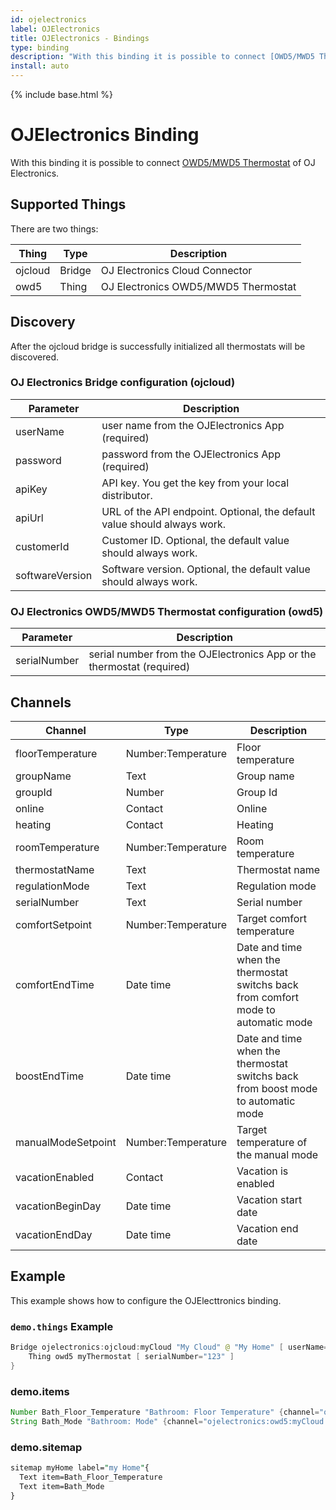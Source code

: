 ```yaml
---
id: ojelectronics
label: OJElectronics
title: OJElectronics - Bindings
type: binding
description: "With this binding it is possible to connect [OWD5/MWD5 Thermostat](https://ojelectronics.com/floorheating/products/wifi-thermostat-owd5/) of OJ Electronics."
install: auto
---
```


<!-- Attention authors: Do not edit directly. Please add your changes to the appropriate source repository -->

{% include base.html %}

# OJElectronics Binding

With this binding it is possible to connect [OWD5/MWD5 Thermostat](https://ojelectronics.com/floorheating/products/wifi-thermostat-owd5/) of OJ Electronics.

## Supported Things

There are two things:

| Thing                | Type   | Description                         |
|----------------------|--------|-------------------------------------|
| ojcloud              | Bridge | OJ Electronics Cloud Connector      |
| owd5                 | Thing  | OJ Electronics OWD5/MWD5 Thermostat |

## Discovery

After the ojcloud bridge is successfully initialized all thermostats will be discovered.

### OJ Electronics Bridge configuration (ojcloud)

| Parameter             | Description                                                              |
|-----------------------|--------------------------------------------------------------------------|
| userName              | user name from the OJElectronics App (required)                          |
| password              | password from the OJElectronics App (required)                           |
| apiKey                | API key. You get the key from your local distributor.                    |
| apiUrl                | URL of the API endpoint. Optional, the default value should always work. |
| customerId            | Customer ID. Optional, the default value should always work.             |
| softwareVersion       | Software version. Optional, the default value should always work.        |

### OJ Electronics OWD5/MWD5 Thermostat configuration (owd5)

| Parameter             | Description                                                              |
|-----------------------|--------------------------------------------------------------------------|
| serialNumber          | serial number from the OJElectronics App or the thermostat (required)    |

## Channels

| Channel            | Type               | Description                                                                        |
|--------------------|--------------------|------------------------------------------------------------------------------------|
| floorTemperature   | Number:Temperature | Floor temperature                                                                  |
| groupName          | Text               | Group name                                                                         |
| groupId            | Number             | Group Id                                                                           |
| online             | Contact            | Online                                                                             |
| heating            | Contact            | Heating                                                                            |
| roomTemperature    | Number:Temperature | Room temperature                                                                   |
| thermostatName     | Text               | Thermostat name                                                                    |
| regulationMode     | Text               | Regulation mode                                                                    |
| serialNumber       | Text               | Serial number                                                                      |
| comfortSetpoint    | Number:Temperature | Target comfort temperature                                                         |
| comfortEndTime     | Date time          | Date and time when the thermostat switchs back from comfort mode to automatic mode |
| boostEndTime       | Date time          | Date and time when the thermostat switchs back from boost mode to automatic mode   |
| manualModeSetpoint | Number:Temperature | Target temperature of the manual mode                                              |
| vacationEnabled    | Contact            | Vacation is enabled                                                                |
| vacationBeginDay   | Date time          | Vacation start date                                                                |
| vacationEndDay     | Date time          | Vacation end date                                                                  |

## Example

This example shows how to configure the OJElecttronics binding.

### `demo.things` Example

```java
Bridge ojelectronics:ojcloud:myCloud "My Cloud" @ "My Home" [ userName="MyUserName", password="MyPassword", apiKey="The Key" ] {
    Thing owd5 myThermostat [ serialNumber="123" ]
}
```

### demo.items

```java
Number Bath_Floor_Temperature "Bathroom: Floor Temperature" {channel="ojelectronics:owd5:myCloud:myThermostat:floorTemperature"}
String Bath_Mode "Bathroom: Mode" {channel="ojelectronics:owd5:myCloud:myThermostat:regulationMode"}
```

### demo.sitemap

```perl
sitemap myHome label="my Home"{
  Text item=Bath_Floor_Temperature
  Text item=Bath_Mode
}
```
